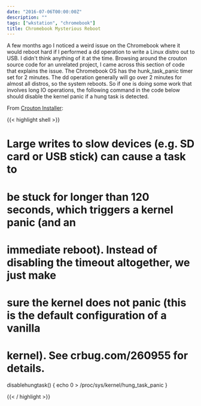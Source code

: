 ```yaml
---
date: "2016-07-06T00:00:00Z"
description: ""
tags: ["wkstation", "chromebook"]
title: Chromebook Mysterious Reboot
---
```


A few months ago I noticed a weird issue on the Chromebook where it would
reboot hard if I performed a dd operation to write a Linux distro out to USB.
I didn't think anything of it at the time.  Browsing around the crouton source
code for an unrelated project, I came across this section of code that explains
the issue.  The Chromebook OS has the hunk_task_panic timer set for 2 minutes.
The dd operation generally will go over 2 minutes for almost all distros, so
the system reboots.  So if one is doing some work that involves long IO
operations, the following command in the code below should disable the kernel
panic if a hung task is detected.

From [Crouton Installer](https://github.com/dnschneid/crouton/blob/master/installer/functions):

{{< highlight shell >}}

# Large writes to slow devices (e.g. SD card or USB stick) can cause a task to
# be stuck for longer than 120 seconds, which triggers a kernel panic (and an
# immediate reboot). Instead of disabling the timeout altogether, we just make
# sure the kernel does not panic (this is the default configuration of a vanilla
# kernel). See crbug.com/260955 for details.
disablehungtask() {
    echo 0 > /proc/sys/kernel/hung_task_panic
}

{{< / highlight >}}
